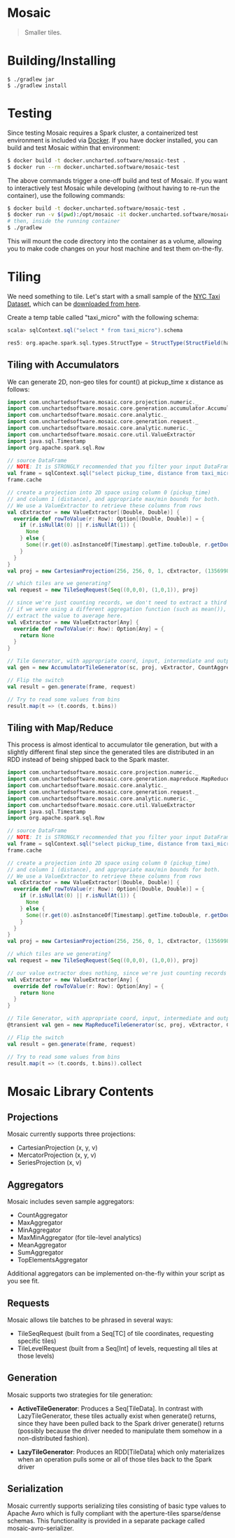 # Mosaic
> Smaller tiles.

# Building/Installing

```
$ ./gradlew jar
$ ./gradlew install
```

# Testing

Since testing Mosaic requires a Spark cluster, a containerized test environment is included via [Docker](https://www.docker.com/). If you have docker installed, you can build and test Mosaic within that environment:

```bash
$ docker build -t docker.uncharted.software/mosaic-test .
$ docker run --rm docker.uncharted.software/mosaic-test
```

The above commands trigger a one-off build and test of Mosaic. If you want to interactively test Mosaic while developing (without having to re-run the container), use the following commands:

```bash
$ docker build -t docker.uncharted.software/mosaic-test .
$ docker run -v $(pwd):/opt/mosaic -it docker.uncharted.software/mosaic-test bash
# then, inside the running container
$ ./gradlew
```

This will mount the code directory into the container as a volume, allowing you to make code changes on your host machine and test them on-the-fly.

# Tiling

We need something to tile. Let's start with a small sample of the [NYC Taxi Dataset](http://www.andresmh.com/nyctaxitrips/), which can be [downloaded from here](http://assets.oculusinfo.com/pantera/taxi_micro.csv).

Create a temp table called "taxi_micro" with the following schema:

```scala
scala> sqlContext.sql("select * from taxi_micro").schema

res5: org.apache.spark.sql.types.StructType = StructType(StructField(hack,StringType,true), StructField(license,StringType,true), StructField(code,StringType,true), StructField(flag,IntegerType,true), StructField(type,StringType,true), StructField(pickup_time,TimestampType,true), StructField(dropoff_time,TimestampType,true), StructField(passengers,IntegerType,true), StructField(duration,IntegerType,true), StructField(distance,DoubleType,true), StructField(pickup_lon,DoubleType,true), StructField(pickup_lat,DoubleType,true), StructField(dropoff_lon,DoubleType,true), StructField(dropoff_lat,DoubleType,true))
```

## Tiling with Accumulators

We can generate 2D, non-geo tiles for count() at pickup_time x distance as follows:

```scala
import com.unchartedsoftware.mosaic.core.projection.numeric._
import com.unchartedsoftware.mosaic.core.generation.accumulator.AccumulatorTileGenerator
import com.unchartedsoftware.mosaic.core.analytic._
import com.unchartedsoftware.mosaic.core.generation.request._
import com.unchartedsoftware.mosaic.core.analytic.numeric._
import com.unchartedsoftware.mosaic.core.util.ValueExtractor
import java.sql.Timestamp
import org.apache.spark.sql.Row

// source DataFrame
// NOTE: It is STRONGLY recommended that you filter your input DataFrame down to only the columns you need for tiling.
val frame = sqlContext.sql("select pickup_time, distance from taxi_micro").rdd
frame.cache

// create a projection into 2D space using column 0 (pickup_time)
// and column 1 (distance), and appropriate max/min bounds for both.
// We use a ValueExtractor to retrieve these columns from rows
val cExtractor = new ValueExtractor[(Double, Double)] {
  override def rowToValue(r: Row): Option[(Double, Double)] = {
    if (r.isNullAt(0) || r.isNullAt(1)) {
      None
    } else {
      Some((r.get(0).asInstanceOf[Timestamp].getTime.toDouble, r.getDouble(1)))
    }
  }
}
val proj = new CartesianProjection(256, 256, 0, 1, cExtractor, (1356998880000D, 0), (1358725677000D, 95.85D))

// which tiles are we generating?
val request = new TileSeqRequest(Seq((0,0,0), (1,0,1)), proj)

// since we're just counting records, we don't need to extract a third column value
// if we were using a different aggregation function (such as mean()), we would
// extract the value to average here.
val vExtractor = new ValueExtractor[Any] {
  override def rowToValue(r: Row): Option[Any] = {
    return None
  }
}

// Tile Generator, with appropriate coord, input, intermediate and output types for bin and tile aggregators (CountAggregator and MaxMinAggregator, in this case)
val gen = new AccumulatorTileGenerator(sc, proj, vExtractor, CountAggregator, MaxMinAggregator)

// Flip the switch
val result = gen.generate(frame, request)

// Try to read some values from bins
result.map(t => (t.coords, t.bins))
```

## Tiling with Map/Reduce

This process is almost identical to accumulator tile generation, but with a slightly different final step since the generated tiles are distributed in an RDD instead of being shipped back to the Spark master.

```scala
import com.unchartedsoftware.mosaic.core.projection.numeric._
import com.unchartedsoftware.mosaic.core.generation.mapreduce.MapReduceTileGenerator
import com.unchartedsoftware.mosaic.core.analytic._
import com.unchartedsoftware.mosaic.core.generation.request._
import com.unchartedsoftware.mosaic.core.analytic.numeric._
import com.unchartedsoftware.mosaic.core.util.ValueExtractor
import java.sql.Timestamp
import org.apache.spark.sql.Row

// source DataFrame
// NOTE: It is STRONGLY recommended that you filter your input DataFrame down to only the columns you need for tiling.
val frame = sqlContext.sql("select pickup_time, distance from taxi_micro").rdd
frame.cache

// create a projection into 2D space using column 0 (pickup_time)
// and column 1 (distance), and appropriate max/min bounds for both.
// We use a ValueExtractor to retrieve these columns from rows
val cExtractor = new ValueExtractor[(Double, Double)] {
  override def rowToValue(r: Row): Option[(Double, Double)] = {
    if (r.isNullAt(0) || r.isNullAt(1)) {
      None
    } else {
      Some((r.get(0).asInstanceOf[Timestamp].getTime.toDouble, r.getDouble(1)))
    }
  }
}
val proj = new CartesianProjection(256, 256, 0, 1, cExtractor, (1356998880000D, 0), (1358725677000D, 95.85D))

// which tiles are we generating?
val request = new TileSeqRequest(Seq((0,0,0), (1,0,0)), proj)

// our value extractor does nothing, since we're just counting records
val vExtractor = new ValueExtractor[Any] {
  override def rowToValue(r: Row): Option[Any] = {
    return None
  }
}

// Tile Generator, with appropriate coord, input, intermediate and output types for bin and tile aggregators (CountAggregator and MaxMinAggregator, in this case)
@transient val gen = new MapReduceTileGenerator(sc, proj, vExtractor, CountAggregator, MaxMinAggregator)

// Flip the switch
val result = gen.generate(frame, request)

// Try to read some values from bins
result.map(t => (t.coords, t.bins)).collect
```

# Mosaic Library Contents

## Projections

Mosaic currently supports three projections:
 * CartesianProjection (x, y, v)
 * MercatorProjection (x, y, v)
 * SeriesProjection (x, v)

## Aggregators

Mosaic includes seven sample aggregators:

 * CountAggregator
 * MaxAggregator
 * MinAggregator
 * MaxMinAggregator (for tile-level analytics)
 * MeanAggregator
 * SumAggregator
 * TopElementsAggregator

Additional aggregators can be implemented on-the-fly within your script as you see fit.

## Requests

Mosaic allows tile batches to be phrased in several ways:

 * TileSeqRequest (built from a Seq[TC] of tile coordinates, requesting specific tiles)
 * TileLevelRequest (built from a Seq[Int] of levels, requesting all tiles at those levels)

## Generation

Mosaic supports two strategies for tile generation:

 * **ActiveTileGenerator**: Produces a Seq[TileData]. In contrast with LazyTileGenerator, these tiles actually exist when generate() returns, since they have been pulled back to the Spark driver generate() returns (possibly because the driver needed to manipulate them somehow in a non-distributed fashion).

 * **LazyTileGenerator**: Produces an RDD[TileData] which only materializes when an operation pulls some or all of those tiles back to the Spark driver

## Serialization

Mosaic currently supports serializing tiles consisting of basic type values to Apache Avro which is fully compliant with the aperture-tiles sparse/dense schemas. This functionality is provided in a separate package called mosaic-avro-serializer.
